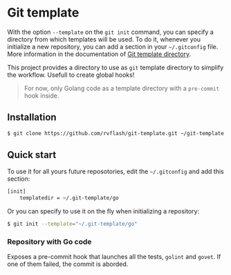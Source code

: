 # Git template

With the option `--template` on the `git init` command, you can specify a directory from which templates will be used.
To do it, whenever you initialize a new repository, you can add a section in your `~/.gitconfig` file.
More information in the documentation of [Git template directory](https://git-scm.com/docs/git-init#_template_directory).

This project provides a directory to use as `git` template directory to simplify the workflow.
Usefull to create global hooks!

> For now, only Golang code as a template directory with a `pre-commit` hook inside.


## Installation

```bash
$ git clone https://github.com/rvflash/git-template.git ~/git-template
```

## Quick start

To use it for all yours future reposotories, edit the `~/.gitconfig` and add this section:

```bash
[init]
    templatedir = ~/.git-template/go
```

Or you can specify to use it on the fly when initializing a repository:

```bash
$ git init --template="~/.git-template/go"
```

### Repository with Go code

Exposes a pre-commit hook that launches all the tests, `golint` and `govet`. If one of them failed, the commit is aborded.
